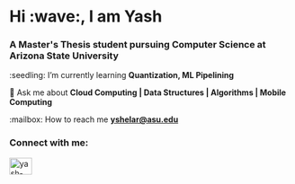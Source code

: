 <h1>Hi :wave:, I am Yash</h1>
<h3>A Master's Thesis student pursuing Computer Science at Arizona State University</h3> 
<p>
  :seedling: I’m currently learning <b>Quantization, ML Pipelining</b></p>

  :speech_balloon: Ask me about <b>Cloud Computing | Data Structures | Algorithms | Mobile Computing</b></p>
<p>
:mailbox: How to reach me <a href="https://mail.google.com/mail/?view=cm&fs=1&to=yshelar@asu.edu&su=Hey Yash, just visited your Github!" target="_blank"> <b>yshelar@asu.edu</b></a>

<p>
<h3>Connect with me:</h3>

<a  href="https://www.linkedin.com/in/shelar-yash/" target="blank"><img align="center" src="https://cdn.jsdelivr.net/npm/simple-icons@3.0.1/icons/linkedin.svg" alt="yash-shelar-54b18a190" height="30" width="40" /></a>
